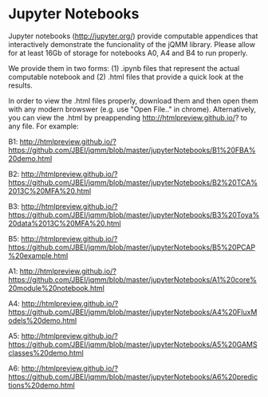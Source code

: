 # Jupyter Notebooks

Jupyter notebooks (http://jupyter.org/) provide computable appendices that interactively demonstrate the funcionality of the jQMM library. Please allow for at least 16Gb of storage for notebooks A0, A4 and B4 to run properly. 

We provide them in two forms: (1) .ipynb files that represent the actual computable notebook and (2) .html files that provide a quick look at the results. 

In order to view the .html files properly, download them and then open them with any modern browswer (e.g. use "Open File.." in chrome). Alternatively, you can view the .html by preappending http://htmlpreview.github.io/? to any file. For example:

B1: http://htmlpreview.github.io/?https://github.com/JBEI/jqmm/blob/master/jupyterNotebooks/B1%20FBA%20demo.html

B2: http://htmlpreview.github.io/?https://github.com/JBEI/jqmm/blob/master/jupyterNotebooks/B2%20TCA%2013C%20MFA%20.html

B3: http://htmlpreview.github.io/?https://github.com/JBEI/jqmm/blob/master/jupyterNotebooks/B3%20Toya%20data%2013C%20MFA%20.html

B5: http://htmlpreview.github.io/?https://github.com/JBEI/jqmm/blob/master/jupyterNotebooks/B5%20PCAP%20example.html


A1: http://htmlpreview.github.io/?https://github.com/JBEI/jqmm/blob/master/jupyterNotebooks/A1%20core%20module%20notebook.html

A4: http://htmlpreview.github.io/?https://github.com/JBEI/jqmm/blob/master/jupyterNotebooks/A4%20FluxModels%20demo.html

A5: http://htmlpreview.github.io/?https://github.com/JBEI/jqmm/blob/master/jupyterNotebooks/A5%20GAMSclasses%20demo.html

A6: http://htmlpreview.github.io/?https://github.com/JBEI/jqmm/blob/master/jupyterNotebooks/A6%20predictions%20demo.html
